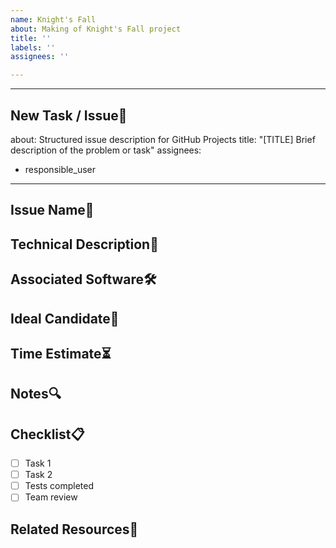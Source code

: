 ```yaml
---
name: Knight's Fall
about: Making of Knight's Fall project
title: ''
labels: ''
assignees: ''

---
```


---
## New Task / Issue🚀
about: Structured issue description for GitHub Projects
title: "[TITLE] Brief description of the problem or task"
assignees:
- responsible_user
---
## Issue Name📌
<!-- Brief title describing the problem or task -->
## Technical Description📖
<!-- Detailed explanation of the problem, expected implementation, or technical
context -->
## Associated Software🛠
<!-- Indicate if the issue is related to a specific module, framework, or tool -->
## Ideal Candidate🎯
<!-- Profile of the developer or team best suited to handle this issue -->
## Time Estimate⏳
<!-- Estimated time in hours/days/weeks to complete the task -->
## Notes🔍
<!-- Additional comments, blockers, dependencies, risks, or important notes -->
## Checklist📋
- [ ] Task 1
- [ ] Task 2
- [ ] Tests completed
- [ ] Team review
## Related Resources📎
<!-- Links

